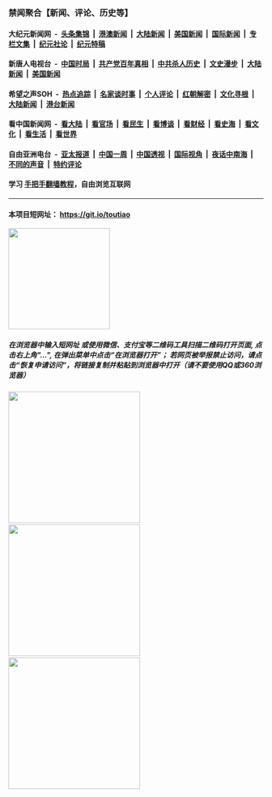### 禁闻聚合【新闻、评论、历史等】

#### 大纪元新闻网 &nbsp;-&nbsp; [头条集锦](indexes/E头条集锦.md?t=03062132) &nbsp;|&nbsp; [港澳新闻](indexes/E港澳新闻.md?t=03062132)  &nbsp;|&nbsp; [大陆新闻](indexes/E大陆新闻.md?t=03062132) &nbsp;|&nbsp; [美国新闻](indexes/E美国新闻.md?t=03062132) &nbsp;|&nbsp; [国际新闻](indexes/E国际新闻.md?t=03062132) &nbsp;|&nbsp; [专栏文集](indexes/E专栏文集.md?t=03062132) &nbsp;|&nbsp; [纪元社论](indexes/E纪元社论.md?t=03062132) &nbsp;|&nbsp; [纪元特稿](indexes/E纪元特稿.md?t=03062132) 

#### 新唐人电视台 &nbsp;-&nbsp; [中国时局](indexes/N中国时局.md?t=03062132) &nbsp;|&nbsp; [共产党百年真相](indexes/N共产党百年真相.md?t=03062132) &nbsp;|&nbsp; [中共杀人历史](indexes/N中共杀人历史.md?t=03062132) &nbsp;|&nbsp; [文史漫步](indexes/N文史漫步.md?t=03062132) &nbsp;|&nbsp; [大陆新闻](indexes/N大陆新闻.md?t=03062132) &nbsp;|&nbsp; [美国新闻](indexes/N美国新闻.md?t=03062132)

#### 希望之声SOH &nbsp;-&nbsp; [热点追踪](indexes/H热点追踪.md?t=03062132) &nbsp;|&nbsp; [名家谈时事](indexes/H名家谈时事.md?t=03062132) &nbsp;|&nbsp; [个人评论](indexes/H个人评论.md?t=03062132)  &nbsp;|&nbsp; [红朝解密](indexes/H红朝解密.md?t=03062132) &nbsp;|&nbsp; [文化寻根](indexes/H文化寻根.md?t=03062132) &nbsp;|&nbsp; [大陆新闻](indexes/H大陆新闻.md?t=03062132) &nbsp;|&nbsp; [港台新闻](indexes/H港台新闻.md?t=03062132)

#### 看中国新闻网 &nbsp;-&nbsp; [看大陆](indexes/S看大陆.md?t=03062132) &nbsp;|&nbsp; [看官场](indexes/S看官场.md?t=03062132) &nbsp;|&nbsp; [看民生](indexes/S看民生.md?t=03062132)  &nbsp;|&nbsp; [看博谈](indexes/S看博谈.md?t=03062132) &nbsp;|&nbsp; [看财经](indexes/S看财经.md?t=03062132) &nbsp;|&nbsp; [看史海](indexes/S看史海.md?t=03062132) &nbsp;|&nbsp; [看文化](indexes/S看文化.md?t=03062132) &nbsp;|&nbsp; [看生活](indexes/S看生活.md?t=03062132) &nbsp;|&nbsp; [看世界](indexes/S看世界.md?t=03062132)

#### 自由亚洲电台 &nbsp;-&nbsp; [亚太报道](indexes/R亚太报道.md?t=03062132) &nbsp;|&nbsp; [中国一周](indexes/R中国一周.md?t=03062132) &nbsp;|&nbsp; [中国透视](indexes/R中国透视.md?t=03062132)  &nbsp;|&nbsp; [国际视角](indexes/R国际视角.md?t=03062132) &nbsp;|&nbsp; [夜话中南海](indexes/R夜话中南海.md?t=03062132) &nbsp;|&nbsp; [不同的声音](indexes/R不同的声音.md?t=03062132) &nbsp;|&nbsp; [特约评论](indexes/R特约评论.md?t=03062132)

#### 学习 [手把手翻墙教程](https://github.com/gfw-breaker/guides/wiki)，自由浏览互联网

----

#### 本项目短网址： https://git.io/toutiao
<img src="https://raw.githubusercontent.com/gfw-breaker/banned-news/master/scripts/img/qr.png" width="200px"/>  

##### 在浏览器中输入短网址 或使用微信、支付宝等二维码工具扫描二维码打开页面, 点击右上角"...", 在弹出菜单中点击“在浏览器打开”； 若网页被举报禁止访问，请点击“恢复申请访问”，将链接复制并粘贴到浏览器中打开（请不要使用QQ或360浏览器）

<img src="https://raw.githubusercontent.com/gfw-breaker/banned-news/master/scripts/img/1.png" width="260px"/> &nbsp; <img src="https://raw.githubusercontent.com/gfw-breaker/banned-news/master/scripts/img/2.png" width="260px"/> &nbsp; <img src="https://raw.githubusercontent.com/gfw-breaker/banned-news/master/scripts/img/3.png" width="260px"/>
